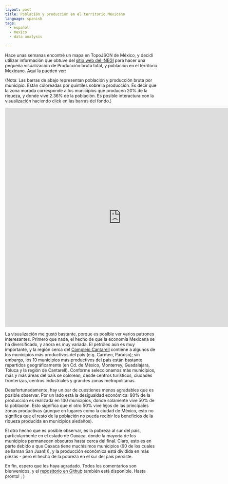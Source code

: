 ```yaml
---
layout: post
title: Población y producción en el territorio Mexicano
language: spanish
tags:
  - español
  - mexico
  - data analysis
 
---
```

Hace unas semanas encontré un mapa en TopoJSON de México, y decidí utilizar información que obtuve del [sitio web del INEGI](http://www.inegi.org.mx) para hacer una pequeña visualización de Producción bruta total, y población en el territorio Mexicano. Aquí la pueden ver:

(Nota: Las barras de abajo representan población y producción bruta por municipio. Están coloreadas por quintiles sobre la producción. Es decir que la zona morada corresponde a los municipios que producen 20% de la riqueza, y donde vive 2.36% de la población. Es posible interactura con la visualización haciendo click en las barras del fondo.)

<iframe src="http://pabloem.github.io/inegi/gdp/index.html?lang=es" width="760" height="720" frameborder="0" scrolling="no"> </iframe>

La visualización me gustó bastante, porque es posible ver varios patrones interesantes. Primero que nada, el hecho de que la economía Mexicana se ha diversificado, y ahora es muy variada. El petróleo aún es muy importante, y la región cerca del [Complejo Cantarell](https://es.wikipedia.org/wiki/Complejo_Cantarell) contiene a algunos de los municipios más productivos del país (e.g. Carmen, Paraíso); sin embargo, los 10 municipios más productivos del país están bastante repartidos geográficamente (en Cd. de México, Monterrey, Guadalajara, Toluca y la región de Cantarell). Conforme seleccionamos más municipios, más y más áreas del país se colorean, desde centros turísticos, ciudades fronterizas, centros industriales y grandes zonas metropolitanas.

Desafortunadamente, hay un par de cuestiones menos agradables que es posible observar. Por un lado está la desigualdad económica: 90% de la producción es realizada en 140 municipios, donde solamente vive 50% de la población. Esto significa que el otro 50% vive lejos de las principales zonas productivas (aunque en lugares como la ciudad de México, esto no significa que el resto de la población no pueda recibir los beneficios de la riqueza producida en municipios aledaños).

El otro hecho que es posible observar, es la pobreza al sur del país, partícularmente en el estado de Oaxaca, donde la mayoría de los municipios permanecen obscuros hasta cerca del final. Claro, esto es en parte debido a que Oaxaca tiene muchísimos municipios (60 de los cuales se llaman San Juan!:)), y la producción económica está dividida en más piezas - pero el hecho de la pobreza en el sur del país persiste.

En fin, espero que les haya agradado. Todos los comentarios son bienvenidos, y el [repositorio en Github](https://github.com/pabloem/inegi/) también está disponible. Hasta pronto! ; )
